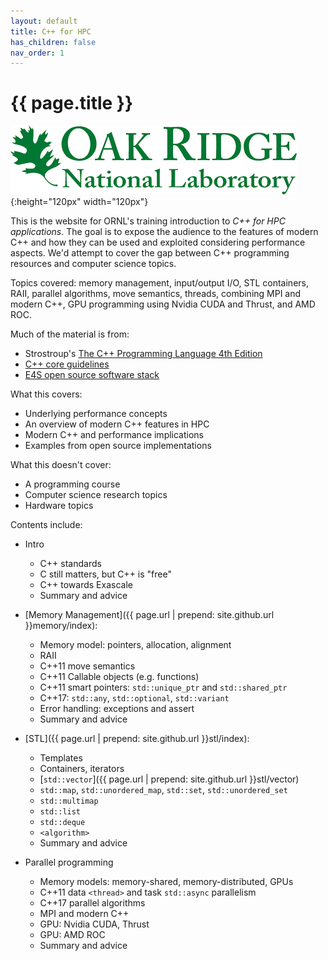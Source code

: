```yaml
---
layout: default
title: C++ for HPC 
has_children: false
nav_order: 1
---
```


# {{ page.title }}

![](./public/logo.png){:height="120px" width="120px"}

This is the website for ORNL's training introduction to *C++ for HPC applications*. The goal is to expose the audience to the features of modern C++ and how they can be used and exploited considering performance aspects. We'd attempt to cover the gap between C++ programming resources and computer science topics.

Topics covered: memory management, input/output I/O, STL containers, RAII, parallel algorithms, move semantics, threads, combining MPI and modern C++, GPU programming using Nvidia CUDA and Thrust, and AMD ROC.

Much of the material is from:

- Strostroup's [The C++ Programming Language 4th Edition](https://www.stroustrup.com/4th.html)
- [C++ core guidelines](https://isocpp.github.io/CppCoreGuidelines/CppCoreGuidelines)
- [E4S open source software stack](https://e4s-project.github.io/Resources/ProductInfo.html)

What this covers:
  - Underlying performance concepts
  - An overview of modern C++ features in HPC 
  - Modern C++ and performance implications
  - Examples from open source implementations
    
What this doesn't cover:
  - A programming course
  - Computer science research topics
  - Hardware topics

Contents include:

* Intro
  - C++ standards
  - C still matters, but C++ is "free"
  - C++ towards Exascale
  - Summary and advice

* [Memory Management]({{ page.url | prepend: site.github.url }}memory/index): 
  - Memory model: pointers, allocation, alignment
  - RAII
  - C++11 move semantics
  - C++11 Callable objects (e.g. functions)
  - C++11 smart pointers: `std::unique_ptr` and `std::shared_ptr`
  - C++17: `std::any`, `std::optional`, `std::variant`
  - Error handling: exceptions and assert
  - Summary and advice
  
* [STL]({{ page.url | prepend: site.github.url }}stl/index):
  - Templates
  - Containers, iterators
  - [`std::vector`]({{ page.url | prepend: site.github.url }}stl/vector)
  - `std::map`, `std::unordered_map`, `std::set`, `std::unordered_set`
  - `std::multimap`
  - `std::list`
  - `std::deque`
  - `<algorithm>`
  - Summary and advice

* Parallel programming
  - Memory models: memory-shared, memory-distributed, GPUs
  - C++11 data `<thread>` and task `std::async` parallelism
  - C++17 parallel algorithms
  - MPI and modern C++
  - GPU: Nvidia CUDA, Thrust
  - GPU: AMD ROC
  - Summary and advice
